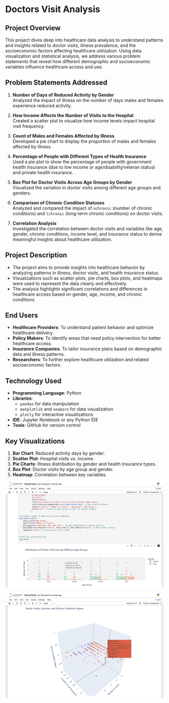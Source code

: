 # Doctors Visit Analysis

## Project Overview
This project dives deep into healthcare data analysis to understand patterns and insights related to doctor visits, illness prevalence, and the socioeconomic factors affecting healthcare utilization. Using data visualization and statistical analysis, we address various problem statements that reveal how different demographic and socioeconomic variables influence healthcare access and use.

## Problem Statements Addressed
1. **Number of Days of Reduced Activity by Gender**  
   Analyzed the impact of illness on the number of days males and females experience reduced activity.
   
2. **How Income Affects the Number of Visits to the Hospital**  
   Created a scatter plot to visualize how income levels impact hospital visit frequency.
   
3. **Count of Males and Females Affected by Illness**  
   Developed a pie chart to display the proportion of males and females affected by illness.
   
4. **Percentage of People with Different Types of Health Insurance**  
   Used a pie plot to show the percentage of people with government health insurance (due to low income or age/disability/veteran status) and private health insurance.
   
5. **Box Plot for Doctor Visits Across Age Groups by Gender**  
   Visualized the variation in doctor visits among different age groups and genders.
   
6. **Comparison of Chronic Condition Statuses**  
   Analyzed and compared the impact of `nchronic` (number of chronic conditions) and `lchronic` (long-term chronic conditions) on doctor visits.
   
7. **Correlation Analysis**  
   Investigated the correlation between doctor visits and variables like age, gender, chronic conditions, income level, and insurance status to derive meaningful insights about healthcare utilization.

## Project Description
- The project aims to provide insights into healthcare behavior by analyzing patterns in illness, doctor visits, and health insurance status.
- Visualizations such as scatter plots, pie charts, box plots, and heatmaps were used to represent the data clearly and effectively.
- The analysis highlights significant correlations and differences in healthcare access based on gender, age, income, and chronic conditions.

## End Users
- **Healthcare Providers**: To understand patient behavior and optimize healthcare delivery.
- **Policy Makers**: To identify areas that need policy intervention for better healthcare access.
- **Insurance Companies**: To tailor insurance plans based on demographic data and illness patterns.
- **Researchers**: To further explore healthcare utilization and related socioeconomic factors.

## Technology Used
- **Programming Language**: Python
- **Libraries**: 
  - `pandas` for data manipulation
  - `matplotlib` and `seaborn` for data visualization
  - `plotly` for interactive visualizations
- **IDE**: Jupyter Notebook or any Python IDE
- **Tools**: GitHub for version control

## Key Visualizations
1. **Bar Chart**: Reduced activity days by gender.
2. **Scatter Plot**: Hospital visits vs. income.
3. **Pie Charts**: Illness distribution by gender and health insurance types.
4. **Box Plot**: Doctor visits by age group and gender.
5. **Heatmap**: Correlation between key variables.

![Distribution of Doctor Visits Across Different Age Group](https://github.com/pawanm07/DoctorsVisit_Analysis/blob/main/Plot1.png)

![Doctor Visits, Income, and Chronic Condition Status](https://github.com/pawanm07/DoctorsVisit_Analysis/blob/main/Plot5.png)


